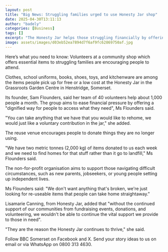 ```yaml
---
layout: post
title: "Big News: Struggling families urged to use Honesty Jar shop"
date: 2025-04-30T13:11:13
author: "badely"
categories: [Business]
tags: []
excerpt: "The Honesty Jar helps those struggling financially by offering items for free or at a low cost."
image: assets/images/d03eb52ea7894d7f6af9fc62869750af.jpg
---
```


Here’s what you need to know: Volunteers at a community shop which offers essential items to struggling families are encouraging people to attend.

Clothes, school uniforms, books, shoes, toys, and kitchenware are among the items people pick up for free or a low cost at the Honesty Jar in the Grassroots Garden Centre in Henstridge, Somerset.

Its founder, Sam Flounders, said her team of 40 volunteers help about 1,000 people a month. The group aims to ease financial pressure by offering a "dignified way for people to access what they need", Ms Flounders said.

"You can take anything that we have that you would like to rehome, we would just like a voluntary contribution in the jar," she added.

The reuse venue encourages people to donate things they are no longer using. 

"We have two metric tonnes (2,000 kg) of items donated to us each week and we need to find homes for that stuff rather than it go to landfill," Ms Flounders said.

The non-for-profit organisation aims to support those navigating difficult circumstances, such as new parents, jobseekers, or young people setting up independent lives. 

Ms Flounders said: "We don't want anything that's broken, we're just looking for re-useable items that people can take home straightaway."

Lisamarie Canning, from Honesty Jar, added that "without the continued support of our communities from fundraising events, donations, and volunteering, we wouldn't be able to continue the vital support we provide to those in need".

 "They are the reason the Honesty Jar continues to thrive," she said.

Follow BBC Somerset on Facebook and X. Send your story ideas to us on email or via WhatsApp on 0800 313 4630.

